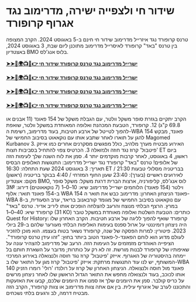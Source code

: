 #  שידור חי ולצפייה ישירה, מדרימוב נגד אגרוף קרופורד

טרנס קרופורד נגד איזרייל מדרימוב שידור חי חינם ב-5 באוגוסט 2024. הקרב המצופה בין טרנס "באד" קרופורד לאיסרייל מדרימוב מתוכנן ליום שבת, 3 באוגוסט 2024, באצטדיון BMO בלוס אנג'לס.

**[➤➤🔴🌍📺📱👉 ישרייל מדרימוב נגד טרנס קרופורד שידור חי](https://cutt.ly/YezX4kSX)**

**[➤➤🔴🌍📺📱👉 ישרייל מדרימוב נגד טרנס קרופורד שידור חי](https://cutt.ly/YezX4kSX)**

**[➤➤🔴🌍📺📱👉 ישרייל מדרימוב נגד טרנס קרופורד שידור חי](https://cutt.ly/YezX4kSX)**

**[➤➤🔴🌍📺📱👉 ישרייל מדרימוב נגד טרנס קרופורד שידור חי](https://cutt.ly/YezX4kSX)**

הקרב יתקיים בגזרת סופר משקל וולטר, עם הגבלת משקל של 154 פאונד (11 אבנים או 69.8 ק"ג) 12. קרופורד, הטבעת המכהנת ואלופה המאוחדת במשקל וולטר, שואפת להפוך לטייטל של ארבע חטיבות, בעוד מדרימוב, רשימת ה-WBA 154 פאונד, מבקש להגן על תוארו לאחר שתבע אותו עם נוקאאוט בסיבוב החמישי של Magomed Kurbanov 3.
האירוע מבטיח מערך מלהיב, כולל מפגשים מסקרנים אחרים כמו אייזק 'פיטבול' קרוז נגד חוזה ולנזואלה 3. הכרטיס צפוי להתחיל בסביבות חצות ET ביום ראשון, 4 באוגוסט, לאחר קרבות מוקדמים יותר 4. סמן את לוח השנה שלך לעימות הזה של אלופים!
טרנס "באד" קרופורד נגד ישרייל מדרימוב: התנגשות האלופים
הבסיס
תאריך: 3 באוגוסט 2024
שעת התחלה: 16:30 ET / 21:30 בבריטניה
מסלולי טבעות לאירועים ראשיים (בערך): 23:40 שעון החוף המזרחי / 4:40 בבוקר בריטניה (ראשון)
מקום: אצטדיון BMO, לוס אנג'לס, קליפורניה, ארצות הברית
דרגת משקל: משקל סופר וילטר (154 פאונד)
הלוחמים
ישרייל מדרימוב
שיא: 10–0–1 (7 נוקאאוטים)
דירוג: №3 ב-154 פאונד
תואר: אלוף WBA 154 פאונד
הניצחון האחרון: מדרימוב כבש את תואר ה-WBA עם נוקאאוט בסיבוב החמישי של מגומד קורבאנוב בריאד, ערב הסעודית, ב-8 במרץ. הרצף הבלתי מנוצח והרעב להצלחה הופכים אותו ליריב אדיר.
טרנס "באד" קרופורד
שיא: 40–0–1 (31 KO)
כותרים: הטבעת השלטת ואלופה מאוחדת במשקל טובר
Quest for History: קרופורד שואף להפוך לליגה של ארבע חטיבות. הקרב האחרון שלו היה ניצחון דומיננטי על ארול ספנס בעימות האליפות הבלתי מעורער שלהם ב-29 ביולי 2023.
פיטורין: למרות הפסקה של שנה, קרופורד נשאר בטוח בעצמו. הוא מוכן להזכיר לעולם מדוע הוא לוחם הפאונד-ל-פאונד הטוב ביותר בחוץ: "זהו עידן טרנס קרופורד".
הציפייה
האוהדים מזמזמים על העימות הזה. הרעב של מדרימוב להצהיר עונה על שאיפותיו של קרופורד לבנות מורשת. זה לא רק על כותרות; מדובר על השארת חותם בל יימחה בהיסטוריה של האגרוף.
אייזק 'פיטבול' קרוז נגד חוסה ולנצואלה
באירוע המרכזי המשותף, יש לנו עוד התנגשות מרתקת: אייזק 'פיטבול' קרוז מגן על התואר שלו ב-WBA 140 פאונד מול חוסה ולנצואלה. הניצחון האחרון של קרוז על רולנדו 'רולי' רומרו הזניק אותו לכוכב, בעוד ולנצואלה מחפש את התואר הגדול הראשון שלו לאחר ניצחון מרשים על כריס קולבר.
סמן את היומנים שלך
אז סמנו את היומנים שלכם, קבעו את האזעקות והתכוננו לערב של איגרוף עילית. בין אם אתה צוות מדרימוב או צוות קרופורד, הקרב הזה מבטיח דרמה, לב ורגעים בלתי נשכחים.
